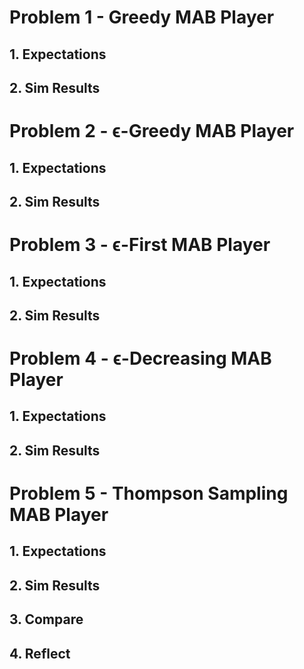 # Problem 1 - Greedy MAB Player

## 1. Expectations 

## 2. Sim Results

# Problem 2 - ϵ-Greedy MAB Player

## 1. Expectations 

## 2. Sim Results

# Problem 3 - ϵ-First MAB Player

## 1. Expectations 

## 2. Sim Results

# Problem 4 - ϵ-Decreasing MAB Player

## 1. Expectations 

## 2. Sim Results

# Problem 5 - Thompson Sampling MAB Player

## 1. Expectations 

## 2. Sim Results

## 3. Compare

## 4. Reflect


